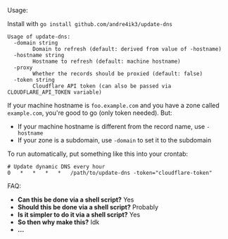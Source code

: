 Usage:

Install with `go install github.com/andre4ik3/update-dns`

```
Usage of update-dns:
  -domain string
        Domain to refresh (default: derived from value of -hostname)
  -hostname string
        Hostname to refresh (default: machine hostname)
  -proxy
        Whether the records should be proxied (default: false)
  -token string
        Cloudflare API token (can also be passed via CLOUDFLARE_API_TOKEN variable)
```

If your machine hostname is `foo.example.com` and you have a zone called
`example.com`, you're good to go (only token needed). But:

- If your machine hostname is different from the record name, use `-hostname`
- If your zone is a subdomain, use `-domain` to set it to the subdomain

To run automatically, put something like this into your crontab:

```
# Update dynamic DNS every hour
0   *   *   *   *   /path/to/update-dns -token="cloudflare-token"
```

FAQ:

- **Can this be done via a shell script?** Yes
- **Should this be done via a shell script?** Probably
- **Is it simpler to do it via a shell script?** Yes
- **So then why make this?** Idk
- **...**
